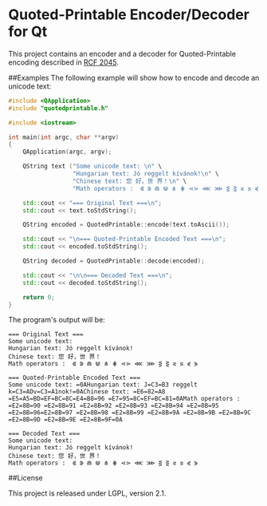 Quoted-Printable Encoder/Decoder for Qt
=======================================

This project contains an encoder and a decoder for Quoted-Printable encoding described in [RCF 2045](http://tools.ietf.org/html/rfc2045#page-19).

##Examples
The following example will show how to encode and decode an unicode text:

```c++
#include <QApplication>
#include "quotedprintable.h"

#include <iostream>

int main(int argc, char **argv)
{
    QApplication(argc, argv);

    QString text ("Some unicode text: \n" \
                  "Hungarian text: Jó reggelt kívánok!\n" \
                  "Chinese text: 您 好，世 界！\n" \
                  "Math operators :  ⋐ ⋑ ⋒ ⋓ ⋔ ⋕ ⋖⋗ ⋘ ⋙ ⋚ ⋛ ⋜ ⋝ ⋞ ⋟\n");

    std::cout << "=== Original Text ===\n";
    std::cout << text.toStdString();

    QString encoded = QuotedPrintable::encode(text.toAscii());

    std::cout << "\n=== Quoted-Printable Encoded Text ===\n";
    std::cout << encoded.toStdString();

    QString decoded = QuotedPrintable::decode(encoded);

    std::cout << "\n\n=== Decoded Text ===\n";
    std::cout << decoded.toStdString();

    return 0;
}
```

The program's output will be:

    === Original Text ===
    Some unicode text:
    Hungarian text: Jó reggelt kívánok!
    Chinese text: 您 好，世 界！
    Math operators :  ⋐ ⋑ ⋒ ⋓ ⋔ ⋕ ⋖⋗ ⋘ ⋙ ⋚ ⋛ ⋜ ⋝ ⋞ ⋟

    === Quoted-Printable Encoded Text ===
    Some unicode text: =0AHungarian text: J=C3=B3 reggelt k=C3=ADv=C3=A1nok!=0AChinese text: =E6=82=A8 =E5=A5=BD=EF=BC=8C=E4=B8=96 =E7=95=8C=EF=BC=81=0AMath operators :  =E2=8B=90 =E2=8B=91 =E2=8B=92 =E2=8B=93 =E2=8B=94 =E2=8B=95 =E2=8B=96=E2=8B=97 =E2=8B=98 =E2=8B=99 =E2=8B=9A =E2=8B=9B =E2=8B=9C =E2=8B=9D =E2=8B=9E =E2=8B=9F=0A

    === Decoded Text ===
    Some unicode text:
    Hungarian text: Jó reggelt kívánok!
    Chinese text: 您 好，世 界！
    Math operators :  ⋐ ⋑ ⋒ ⋓ ⋔ ⋕ ⋖⋗ ⋘ ⋙ ⋚ ⋛ ⋜ ⋝ ⋞ ⋟

##License

This project is released under LGPL, version 2.1.

